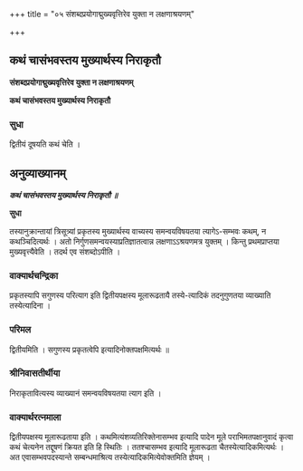 +++
title = "०५ संशब्दप्रयोगाद्मुख्यवृत्तिरेव युक्ता न लक्षणाश्रयणम्"

+++


## कथं चासंभवस्तय मुख्यार्थस्य निराकृतौ

**संशब्दप्रयोगाद्मुख्यवृत्तिरेव युक्ता न लक्षणाश्रयणम्**

**कथं चासंभवस्तय मुख्यार्थस्य निराकृतौ**

### **सुधा**

द्वितीयं दूषयति कथं चेति ।

## **अनुव्याख्यानम्**

***कथं चासंभवस्तय मुख्यार्थस्य निराकृतौ ॥***

**सुधा**

तस्यानुक्रान्तायां त्रिसूत्र्यां प्रकृतस्य मुख्यार्थस्य वाच्यस्य समन्वयविषयतया त्यागेऽ-सम्भवः कथम्, न कथञ्चिदित्यर्थः । अतो निर्गुणसमन्वयस्याप्रतिज्ञातत्वान्न लक्षणाऽऽश्रयणमत्र युक्तम् । किन्तु प्रथमप्राप्तया मुख्यवृत्त्यैवेति । तदर्थ एव संशब्दोऽपीति ।

### **वाक्यार्थचन्द्रिका**

प्रकृतस्यापि सगुणस्य परित्याग इति द्वितीयपक्षस्य मूलारूढतायै तस्ये-त्यादिकं तदनुगुणतया व्याख्याति तस्येत्यादिना ।

### **परिमल**

द्वितीयमिति । सगुणस्य प्रकृतत्वेपि इत्यादिनोक्तपक्षमित्यर्थः ॥

### **श्रीनिवासतीर्थीया**

निराकृतावित्यस्य व्याख्यानं समन्वयविषयतया त्याग इति ।

### **वाक्यार्थरत्नमाला**

द्वितीयपक्षस्य मूलारूढताया इति । कथमित्यंशव्यतिरिक्तेनासम्भव इत्यादि पादेन मूले पराभिमतपक्षानुवादं कृत्वा कथं चेत्यनेन तद्दूषणं क्रियत इति हि स्थितिः । ततश्चासम्भव इत्यादि मूलारूढता चैतस्येत्यादिकमित्यर्थः । अत एवासम्भवपदस्यान्ते सम्बन्धमाश्रित्य तस्येत्यादिकमित्येवोक्तमिति ज्ञेयम् ।


